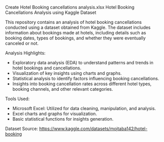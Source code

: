 Create Hotel Booking cancellations analysis.xlsx
Hotel Booking Cancellations Analysis using Kaggle Dataset

This repository contains an analysis of hotel booking cancellations conducted using a dataset obtained from Kaggle. The dataset includes information about bookings made at hotels, including details such as booking dates, types of bookings, and whether they were eventually canceled or not.

Analysis Highlights:
- Exploratory data analysis (EDA) to understand patterns and trends in hotel bookings and cancellations.
- Visualization of key insights using charts and graphs.
- Statistical analysis to identify factors influencing booking cancellations.
- Insights into booking cancellation rates across different hotel types, booking channels, and other relevant categories.

Tools Used:
- Microsoft Excel: Utilized for data cleaning, manipulation, and analysis.
- Excel charts and graphs for visualization.
- Basic statistical functions for insights generation.

Dataset Source:  https://www.kaggle.com/datasets/mojtaba142/hotel-booking
